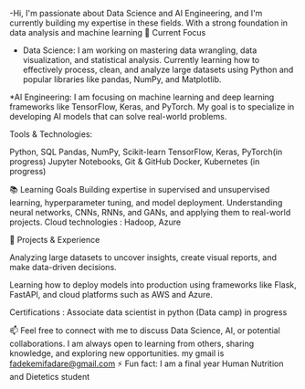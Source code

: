  -Hi, I'm passionate about Data Science and AI Engineering, and I'm currently building my expertise in these fields. With a strong foundation in data analysis and machine learning
🎯 Current Focus
* Data Science: I am working on mastering data wrangling, data visualization, and statistical analysis. Currently learning how to effectively process, clean, and analyze large datasets using Python and popular libraries like pandas, NumPy, and Matplotlib.

 *AI Engineering: I am focusing on machine learning and deep learning frameworks like TensorFlow, Keras, and PyTorch. My goal is to specialize in developing AI models that can solve real-world problems.

 Tools & Technologies:

Python, SQL
Pandas, NumPy, Scikit-learn
TensorFlow, Keras, PyTorch(in progress)
Jupyter Notebooks, Git & GitHub
Docker, Kubernetes (in progress)

📚 Learning Goals
 Building expertise in supervised and unsupervised learning, hyperparameter tuning, and model deployment.
 Understanding neural networks, CNNs, RNNs, and GANs, and applying them to real-world projects.
  Cloud technologies : Hadoop, Azure

📝 Projects & Experience

 Analyzing large datasets to uncover insights, create visual reports, and make data-driven decisions.

Learning how to deploy models into production using frameworks like Flask, FastAPI, and cloud platforms such as AWS and Azure.

Certifications : Associate data scientist in python (Data camp) in progress

📫 Feel free to connect with me to discuss Data Science, AI, or potential collaborations.
I am always open to learning from others, sharing knowledge, and exploring new opportunities. my gmail is fadekemifadare@gmail.com
 ⚡ Fun fact: I am a final year Human Nutrition and Dietetics student
 

<!---
FadareFadekemi/FadareFadekemi is a ✨ special ✨ repository because its `README.md` (this file) appears on your GitHub profile.
You can click the Preview link to take a look at your changes.
--->
